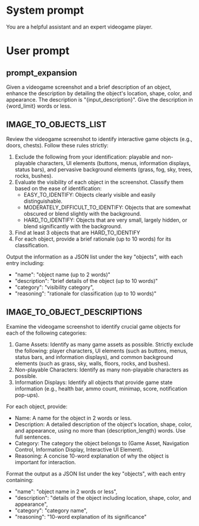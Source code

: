 # System prompt
You are a helpful assistant and an expert videogame player.

# User prompt

## prompt_expansion
Given a videogame screenshot and a brief description of an object, enhance the description by detailing the object's location, shape, color, and appearance. The description is "{input_description}". Give the description in {word_limit} words or less.

## IMAGE_TO_OBJECTS_LIST
Review the videogame screenshot to identify interactive game objects (e.g., doors, chests). Follow these rules strictly:

1. Exclude the following from your identification: playable and non-playable characters, UI elements (buttons, menus, information displays, status bars), and pervasive background elements (grass, fog, sky, trees, rocks, bushes).
2. Evaluate the visibility of each object in the screenshot. Classify them based on the ease of identification:
    - EASY_TO_IDENTIFY: Objects clearly visible and easily distinguishable.
    - MODERATELY_DIFFICULT_TO_IDENTIFY: Objects that are somewhat obscured or blend slightly with the background.
    - HARD_TO_IDENTIFY: Objects that are very small, largely hidden, or blend significantly with the background.
3. Find at least 3 objects that are HARD_TO_IDENTIFY
4. For each object, provide a brief rationale (up to 10 words) for its classification.

Output the information as a JSON list under the key "objects", with each entry including:
- "name": "object name (up to 2 words)"
- "description": "brief details of the object (up to 10 words)"
- "category": "visibility category",
- "reasoning": "rationale for classification (up to 10 words)"

## IMAGE_TO_OBJECT_DESCRIPTIONS
Examine the videogame screenshot to identify crucial game objects for each of the following categories:

1. Game Assets: Identify as many game assets as possible. Strictly exclude the following: player characters, UI elements (such as buttons, menus, status bars, and information displays), and common background elements (such as grass, sky, walls, floors, rocks, and bushes).
2. Non-playable Characters: Identify as many non-playable characters as possible.
3. Information Displays: Identify all objects that provide game state information (e.g., health bar, ammo count, minimap, score, notification pop-ups).

<!-- 2. Navigation Controls: Elements that help players navigate the game or menus (e.g., directional pad, joystick, back button, menu button). Identify 3 objects or less.

2. Interactive UI Elements: UI elements that players interact with to perform actions (e.g., action buttons like jump or shoot, inventory slots, dialogue options). Identify 3 objects or less. -->

For each object, provide:
- Name: A name for the object in 2 words or less.
- Description: A detailed description of the object's location, shape, color, and appearance, using no more than {description_length} words. Use full sentences.
- Category: The category the object belongs to (Game Asset, Navigation Control, Information Display, Interactive UI Element).
- Reasoning: A concise 10-word explanation of why the object is important for interaction.

Format the output as a JSON list under the key "objects", with each entry containing:
- "name": "object name in 2 words or less",
- "description": "details of the object including location, shape, color, and appearance",
- "category": "category name",
- "reasoning": "10-word explanation of its significance"